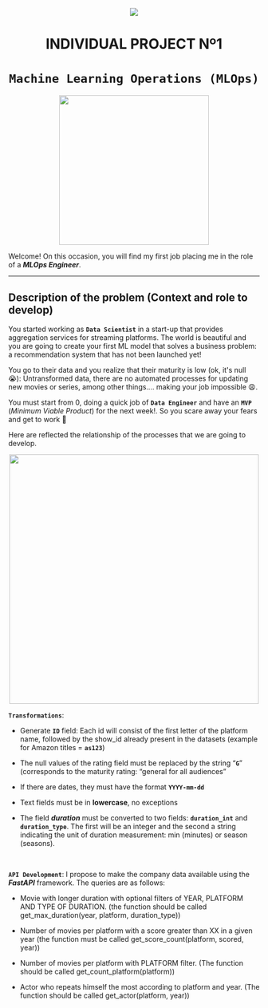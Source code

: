 <p align=center><img src=https://d31uz8lwfmyn8g.cloudfront.net/Assets/logo-henry-white-lg.png><p>

# <h1 align=center> **INDIVIDUAL PROJECT Nº1** </h1>

# <h1 align=center>**`Machine Learning Operations (MLOps)`**</h1>

<p align="center">
<img src="https://user-images.githubusercontent.com/67664604/217914153-1eb00e25-ac08-4dfa-aaf8-53c09038f082.png"  height=300>
</p>

Welcome! On this occasion, you will find my first job placing me in the role of a ***MLOps Engineer***.  

<hr>  

## **Description of the problem (Context and role to develop)**

You started working as **`Data Scientist`** in a start-up that provides aggregation services for streaming platforms. The world is beautiful and you are going to create your first ML model that solves a business problem: a recommendation system that has not been launched yet!

You go to their data and you realize that their maturity is low (ok, it's null :sob:): Untransformed data, there are no automated processes for updating new movies or series, among other things…. making your job impossible :weary:.

You must start from 0, doing a quick job of **`Data Engineer`** and have an **`MVP`** (_Minimum Viable Product_) for the next week!. So you scare away your fears and get to work :muscle:

Here are reflected the relationship of the processes that we are going to develop.

<p align="center">
<img src="https://github.com/HX-PRomero/PI_ML_OPS/blob/main/src/DiagramaConceptualDelFlujoDeProcesos.png"  height=500>
</p>


**`Transformations`**:

+ Generate **`ID`** field: Each id will consist of the first letter of the platform name, followed by the show_id already present in the datasets (example for Amazon titles = **`as123`**)

+ The null values of the rating field must be replaced by the string “**`G`**” (corresponds to the maturity rating: “general for all audiences”

+ If there are dates, they must have the format **`YYYY-mm-dd`**

+ Text fields must be in **lowercase**, no exceptions


+ The field ***duration*** must be converted to two fields: **`duration_int`** and **`duration_type`**. The first will be an integer and the second a string indicating the unit of duration measurement: min (minutes) or season (seasons).

<br/>

**`API Development`**: I propose to make the company data available using the ***FastAPI*** framework. The queries are as follows:

+ Movie with longer duration with optional filters of YEAR, PLATFORM AND TYPE OF DURATION. (the function should be called get_max_duration(year, platform, duration_type))

+ Number of movies per platform with a score greater than XX in a given year (the function must be called get_score_count(platform, scored, year))

+ Number of movies per platform with PLATFORM filter. (The function should be called get_count_platform(platform))

+ Actor who repeats himself the most according to platform and year. (The function should be called get_actor(platform, year))

<br/>

